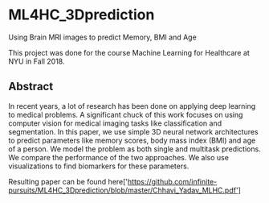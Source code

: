 # ML4HC_3Dprediction
Using Brain MRI images to predict Memory, BMI and Age

This project was done for the course Machine Learning for Healthcare at NYU in Fall 2018.

## Abstract
In recent years, a lot of research has been done
on applying deep learning to medical problems.
A significant chuck of this work focuses on using
computer vision for medical imaging tasks
like classification and segmentation. In this paper,
we use simple 3D neural network architectures
to predict parameters like memory scores, body
mass index (BMI) and age of a person. We model
the problem as both single and multitask predictions.
We compare the performance of the two
approaches. We also use visualizations to find
biomarkers for these parameters.

Resulting paper can be found here['https://github.com/infinite-pursuits/ML4HC_3Dprediction/blob/master/Chhavi_Yadav_MLHC.pdf']


